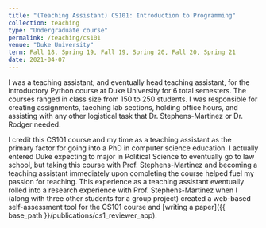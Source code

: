 ```yaml
---
title: "(Teaching Assistant) CS101: Introduction to Programming"
collection: teaching
type: "Undergraduate course"
permalink: /teaching/cs101
venue: "Duke University"
term: Fall 18, Spring 19, Fall 19, Spring 20, Fall 20, Spring 21
date: 2021-04-07
---
```


I was a teaching assistant, and eventually head teaching assistant, for the introductory Python course at Duke University for 6 total semesters. The courses ranged in class size from 150 to 250 students. I was responsible for creating assignments, taeching lab sections, holding office hours, and assisting with any other logistical task that Dr. Stephens-Martinez or Dr. Rodger needed.

I credit this CS101 course and my time as a teaching assistant as the primary factor for going into a PhD in computer science education. I actually entered Duke expecting to major in Political Science to eventually go to law school, but taking this course with Prof. Stephens-Martinez and becoming a teaching assistant immediately upon completing the course helped fuel my passion for teaching. This experience as a teaching assistant eventually rolled into a research experience with Prof. Stephens-Martinez when I (along with three other students for a group project) created a web-based self-assessment tool for the CS101 course and [writing a paper]({{ base_path }}/publications/cs1_reviewer_app).